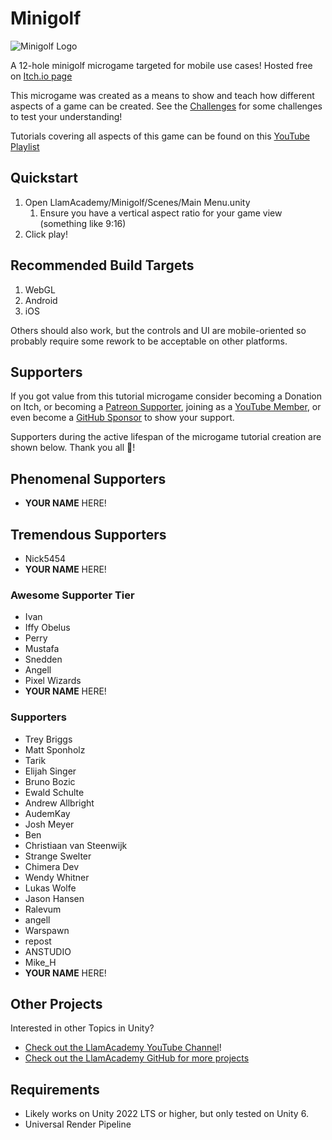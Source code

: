 ﻿# Minigolf

![Minigolf Logo](./Assets/LlamAcademy/Minigolf/UI/Textures/Logo.png "Minigolf Logo")

A 12-hole minigolf microgame targeted for mobile use cases! Hosted free on [Itch.io page](https://llamacademy.itch.io/minigolf)

This microgame was created as a means to show and teach how different aspects of a game can be created. See the [Challenges](./CHALLENGES.md) for some challenges to test your understanding!

Tutorials covering all aspects of this game can be found on this [YouTube Playlist](https://www.youtube.com/watch?v=plghFeXUKJM&list=PLllNmP7eq6TTXSowLN4hZRMmM2yKOiBEL)

## Quickstart
1. Open LlamAcademy/Minigolf/Scenes/Main Menu.unity
   1. Ensure you have a vertical aspect ratio for your game view (something like 9:16)
2. Click play!

## Recommended Build Targets
1. WebGL
2. Android
3. iOS

Others should also work, but the controls and UI are mobile-oriented so probably require some rework to be acceptable on other platforms.

## Supporters
If you got value from this tutorial microgame consider becoming a Donation on Itch, or becoming a [Patreon Supporter](https://patreon.com/llamacademy), joining as a [YouTube Member](https://www.youtube.com/channel/UCnWm6pMD38R1E2vCAByGb6w/join), or even become a [GitHub Sponsor](https://github.com/sponsors/llamacademy) to show your support.

Supporters during the active lifespan of the microgame tutorial creation are shown below. Thank you all 🧡!

## Phenomenal Supporters
* **YOUR NAME** HERE!

## Tremendous Supporters
* Nick5454
* **YOUR NAME** HERE!

### Awesome Supporter Tier
* Ivan
* Iffy Obelus
* Perry
* Mustafa
* Snedden
* Angell
* Pixel Wizards
* **YOUR NAME** HERE!

### Supporters
* Trey Briggs
* Matt Sponholz
* Tarik
* Elijah Singer
* Bruno Bozic
* Ewald Schulte
* Andrew Allbright
* AudemKay
* Josh Meyer
* Ben
* Christiaan van Steenwijk
* Strange Swelter
* Chimera Dev
* Wendy Whitner
* Lukas Wolfe
* Jason Hansen
* Ralevum
* angell
* Warspawn
* repost
* ANSTUDIO
* Mike_H
* **YOUR NAME** HERE!

## Other Projects
Interested in other Topics in Unity? 

* [Check out the LlamAcademy YouTube Channel](https://youtube.com/c/LlamAcademy)!
* [Check out the LlamAcademy GitHub for more projects](https://github.com/llamacademy)

## Requirements
* Likely works on Unity 2022 LTS or higher, but only tested on Unity 6.
* Universal Render Pipeline
